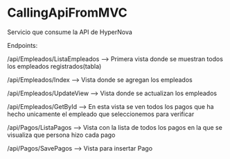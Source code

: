 # CallingApiFromMVC
Servicio que consume la API de HyperNova

Endpoints:

/api/Empleados/ListaEmpleados --> Primera vista donde se muestran todos los empleados registrados(tabla)

/api/Empleados/Index --> Vista donde se agregan los empleados

/api/Empleados/UpdateView --> Vista donde se actualizan los empleados

/api/Empleados/GetById --> En esta vista se ven todos los pagos que ha hecho unicamente el empleado que seleccionemos para verificar

/api/Pagos/ListaPagos -->  Vista con la lista de todos los pagos en la que se visualiza que persona hizo cada pago

/api/Pagos/SavePagos --> Vista para insertar Pago




